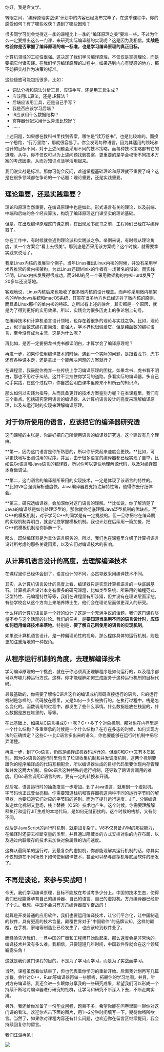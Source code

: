 你好，我是宫文学。

转眼之间，“编译原理实战课”计划中的内容已经发布完毕了。在这季课程中，你的感受如何？有了哪些收获？遇到了哪些困难？

很多同学可能会觉得这一季的课程比上一季的“编译原理之美”要难一些。不过为什么一定要推出这么一门课，来研究实际编译器的实现呢？这是因为我相信，**实战是检验你是否掌握了编译原理的唯一标准，也是学习编译原理的真正目标。**

计算机领域的工程性很强。这决定了我们学习编译原理，不仅仅是掌握理论，而是要把它付诸实践。在我们学习编译原理的过程中，如果遇到内心有疑惑的地方，那不妨把实战作为决策的标准。

这些疑惑可能包括很多，比如：

- 词法分析和语法分析工具，应该手写，还是用工具生成？
- 应该用LL算法，还是LR算法？
- 后端应该用工具，还是自己手写？
- 我是否应该学习后端？
- IR应该用什么数据结构？
- 寄存器分配采用什么算法比较好？
- ……

上述问题，如果想在教科书里找到答案，哪怕是“读万卷书”，也是比较难的。而换一个思路，“行万里路”，那就很容易了。你会发现每种语言，因为其适用的领域和设计的目标不同，对于上述问题会采用不同的技术策略，而每种技术策略都有它的道理。从中，你不仅仅可以为上述问题找到答案，更重要的是学会权衡不同技术方案的考虑因素，从而对知识点活学活用起来。

我们说实战是标准。那你可能会反问，难道掌握基础理论和原理就不重要了吗？这是在很多领域都在争论的一个话题：理论重要，还是实践重要。

## 理论重要，还是实践重要？

理论和原理当然重要，在编译原理中也是如此。形式语言有关的理论，以及前端、中端和后端的各个经典算法，构筑了编译原理这门课坚实的理论基础。

但是，在出现编译原理这门课之前，在出现龙书虎书之前，工程师们已经在写编译器了。

你在工作中，有时候就会遇到理论派和实践派之争。举例来说，有时候从理论角度，某一个方案会“看上去很美”。那到底是否采用该方案呢？这个时候，就需要拿实践来说话了。

我拿Linux内核的发展举个例子。当年Linus推出Linux内核的时候，并没有采用学术界推崇的微内核架构，为此Linus还跟Minix的作者有一场著名的辩论。而实践证明，Linux内核发展得很成功，而GNU的另一个采用微架构的内核Hurd发展了20多年还没落地。

客观地说，Linux内核后来也吸收了很多微内核的设计理念。而声称采用微内核架构的Windows系统和macOS系统，其实在很多地方也已经违背了微内核的原则，而具备Linux那样的单内核的特征。之所以有上述的融合，其实都是一个原因，就是为了得到更好的实用效果。所以，实践会为很多历史上的争论划上句号。

在编译技术和计算机语言设计领域，也存在着很多的理论与实践之争。比如，理论上，似乎函数式编程更简洁、更强大，学术界也很偏爱它，但是纯函数的编程语言，至今没有成为主流，这是为什么呢？

再比如，是否一定要把龙书虎书都读明白，才算学会了编译原理呢？

再进一步，如果你使用编译技术的时候，遇到一个实际的问题，是跟着龙书、虎书还有各种课本走，还是拿出一个能解决问题的方案就行？

在课程里，我鼓励你抛弃一些传统上学习编译原理的困扰。如果龙书、虎书看不明白，那也不用过于纠结，这并不会挡住你学习的道路。多看实际的编译器，多自己动手实践，在这个过程中，你自然会明白课本里原来不知所云的知识点。

那么如何以实践为指导，从而具备更好的技术方案鉴别力呢？在本课程里，我们有三个重点。包括研究常用语言的编译器、从计算机语言设计的高度来理解编译原理，以及从运行时的实现来理解编译原理。

## 对于你所使用的语言，应该把它的编译器研究透

这门课程的主张是，你最好把自己所使用语言的编译器研究透。这个建议有几个理由。

**第一，因为这门语言是你所熟悉的，所以你研究起来速度会更快。**比如，可以更快地写出测试用的程序。并且，由于很多语言的编译器都已经实现了自举，比如说Go语言和Java语言的编译器，所以你可以更快地理解源代码，以及对编译器本身做调试。

**第二，这门语言的编译器所采用的实现技术，一定是体现了该语言的特性的。**比如V8会强调解析速度快，Java编译器要支持注解特性等，值得你去仔细体会。

**第三，研究透编译器，会加深你对这门语言的理解。**比如说，你了解清楚了Java的编译器是如何处理泛型的，那你就会彻底理解Java泛型机制的优缺点。而C++的模板机制，对于学习C++的同学是有一定挑战的。但一旦你把它在编译期的实现机制弄明白，就会彻底掌握模板机制。我也计划在后续用一篇加餐，把C++的模板机制给你拆解一下。

那么，既然编译器是为具体语言服务的，所以，我们也在课程里介绍了计算机语言设计所考虑的那些关键因素，以及它们对编译技术的影响。

## 从计算机语言设计的高度，去理解编译技术

在课程里你已经体会到了，语言设计的不同，必然导致采用编译技术不同。

其实，从计算机语言设计的高度上看，编译器只是实现计算机语言的一块底层基石。计算机语言设计本身有很多的研究课题，比如类型系统、所采用的编程范式、泛型特性、元编程特性等等，我们在课程里有所涉猎，但并没有在理论层面深挖。有些学校会从这个方向上来培养博士生，他们会在理论层面做更深入的研究。

什么样的计算机语言是一个好的设计？这是一个充满争议的话题，我们这门课程尽量不参与这个话题的讨论。我们的任务，是**要知道当采用不同的语言设计时，应该如何运用编译技术来落地**。特别是，**要了解自己所使用的语言的实现机制**。

如果说计算机语言设计，是一种偏理论性的视角，那么程序具体的运行机制，则是更加注重落地的一种视角。

## 从程序运行机制的角度，去理解编译技术

学习编译原理的一个挑战，就在于你必须真正理解程序是如何运行的，以及程序都可以有哪几种运行方式。这样，你才能理解如何生成服务于这种运行机制的目标代码。

最最基础的，你需要了解像C语言这样的编译成机器码直接运行的语言，它的运行机制是怎样的。代码放在哪里，又是如何一步步被执行的。在执行过程中，栈是怎么变化的。函数调用的过程中，都发生了些什么事情。什么数据是放在栈里的，什么数据是放在堆里的，等等。

在此基础上，如果从C语言换成C++呢？C++多了个对象机制，那对象在内存里是一个什么结构？多重继承的时候是一个什么结构？在存在多态的时候，如何实现方法的正确绑定？这些C++比C语言多出来的语义，你也要能够在运行时机制中把它弄清楚。

再进一步，到了Go语言，仍然是编译成机器码运行的，但跟C和C++又有本质区别。因为Go语言的运行时里包含了垃圾收集机制和并发调度机制，这两个机制要跟你的程序编译成的代码互相配合，所以编译器生成的目标代码里要体现内存管理和并发这两大机制。像Go语言这种特殊的运行机制，还导致了跨语言调用的难度。用Go语言调用C语言的库，要有一定的转换和开销。

然后呢，语言运行时的抽象度进一步增加。到了Java语言，就用到一个虚拟机。字节码也正式登台亮相。你需要知道栈机和寄存器机这两种不同的运行字节码的解释器，也要知道它们对应的字节码的差别。而为了提升运行速度，JIT、分层编译和逆优化机制又登场，栈上替换（OSR）技术也产生。这个时候，你需要理解解释执行和运行JIT生成的本地代码，是如何无缝衔接的。这个时候的栈桢，又有何不同。

然后是JavaScript的运行时机制，就更加复杂了。V8不仅具备JVM的那些能力，在编译时还要去推断变量的类型，并且通过隐藏类的方式安排对象的内存布局，以及通过内联缓存的技术去加快对象属性的访问速度。

这样从最简单的运行时，到最复杂的虚拟机，你都能理解其运行机制的话，你其实不仅知道在不同场景下如何使用编译技术，甚至可以参与虚拟机等底层软件的研发了。

## 不再是谈论，来参与实战吧！

今天，我们学习编译原理，目标不能放在考试考多少分上。中国的技术生态，使得我们已经能够孕育自己的编译器、自己的语言、自己的虚拟机。方舟编译器已经带了个头。我想，中国不会只有方舟编译器孤军奋战的！

就算是开发普通的应用软件，我们也要运用编译技术，让它们平台化，让中国制造的软件，具有更高的技术含量，颠覆世界对于“中国软件”的品牌认知。这样的颠覆，在手机、家电等制造业已经发生了，也应该轮到软件业了。

而经验告诉我们，一旦中国的厂商和工程师开始动起来，那么速度会是非常快的。编译技术并没有多么难。我相信，只要短短几年时间，中国软件界就会在这个领域崭露头角！

这就是我们这门课程的目的。不是为了学习而学习，而是为了实战而学习。

当然，课程虽然看似结束了，但也代表着你学习的重新开始。后面我计划再写几篇加餐，会针对C++、Rust等编译器再做一些解析，拓展你的学习地图。并且，针对方舟编译器，我还会进一步跟你分享我的一些研究成果，希望我们可以形成一个持续不断地对编译器进行研究的社群，让学习和研究不断深入下去，不断走向实用。

另外，我还给你准备了一份[毕业问卷](https://jinshuju.net/f/pcwmct)，题目不多，希望你能在问卷里聊一聊你对这门课的看法。欢迎你点击下面的图片，用1～2分钟时间填写一下，期待你畅所欲言。当然了，如果你对课程内容还有什么问题，也欢迎你在留言区继续提问，我会持续回复你的留言。

我们江湖再见！

[![](https://static001.geekbang.org/resource/image/43/0d/432997f0854ecc3a9557430a1bd1df0d.jpg?wh=1142%2A801)](https://jinshuju.net/f/pcwmct)
